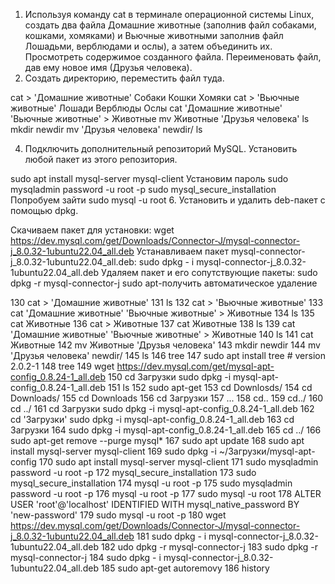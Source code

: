 1. Используя команду cat в терминале операционной системы Linux, создать
два файла Домашние животные (заполнив файл собаками, кошками,
хомяками) и Вьючные животными заполнив файл Лошадьми, верблюдами и
ослы), а затем объединить их. Просмотреть содержимое созданного файла.
Переименовать файл, дав ему новое имя (Друзья человека).
2. Создать директорию, переместить файл туда.
   
 cat > 'Домашние животные'
Собаки
Кошки
Хомяки
cat > 'Вьючные животные'
Лошади
Верблюды
Ослы
cat 'Домашние животные' 'Вьючные животные' > Животные
mv Животные 'Друзья человека'
ls
mkdir newdir
mv 'Друзья человека' newdir/
ls

4. Подключить дополнительный репозиторий MySQL. Установить любой пакет
из этого репозитория.

sudo apt install mysql-server mysql-client
Установим пароль sudo mysqladmin password -u root -p
sudo mysql_secure_installation
Попробуем зайти sudo mysql -u root
6. Установить и удалить deb-пакет с помощью dpkg.
   
Скачиваем пакет для установки:
wget https://dev.mysql.com/get/Downloads/Connector-J/mysql-connector-j_8.0.32-1ubuntu22.04_all.deb
Устанавливаем пакет mysql-connector-j_8.0.32-1ubuntu22.04_all.deb:
sudo dpkg - i mysql-connector-j_8.0.32-1ubuntu22.04_all.deb
Удаляем пакет и его сопутствующие пакеты:
sudo dpkg -r mysql-connector-j
sudo apt-получить автоматическое удаление

  130  cat > 'Домашние животные'
  131  ls
  132  cat > 'Вьючные животные'
  133  cat 'Домашние животные' 'Вьючные животные' > Животные
  134  ls
  135  cat Животные
  136  cat > Животные
  137  cat Животные
  138  ls
  139  cat 'Домашние животные' 'Вьючные животные' > Животные
  140  ls
  141  cat Животные
  142  mv Животные 'Друзья человека'
  143  mkdir newdir
  144  mv 'Друзья человека' newdir/
  145  ls
  146  tree
  147  sudo apt  install tree  # version 2.0.2-1
  148  tree
  149  wget https://dev.mysql.com/get/mysql-apt-config_0.8.24-1_all.deb
  150  cd Загрузки sudo dpkg -i mysql-apt-config_0.8.24-1_all.deb
  151  ls
  152  sudo apt-get 
  153  cd Downlosds/
  154  cd Downloads/
  155  cd Downloads
  156  cd Загрузки
  157  ...
  158  cd..
  159  cd../
  160  cd ../
  161  cd Загрузки sudo dpkg -i mysql-apt-config_0.8.24-1_all.deb
  162  cd 'Загрузки' sudo dpkg -i mysql-apt-config_0.8.24-1_all.deb
  163  cd Загрузки
  164  sudo dpkg -i mysql-apt-config_0.8.24-1_all.deb
  165  cd ../
  166  sudo apt-get remove --purge mysql*
  167  sudo apt update
  168  sudo apt install mysql-server mysql-client
  169  sudo dpkg -i ~/Загрузки/mysql-apt-config
  170  sudo apt install mysql-server mysql-client
  171  sudo mysqladmin password -u root -p
  172  mysql_secure_installation
  173  sudo mysql_secure_installation
  174  mysql -u root -p
  175  sudo mysqladmin password -u root -p
  176  mysql -u root -p
  177  sudo mysql -u root
  178  ALTER USER 'root'@'localhost' IDENTIFIED WITH mysql_native_password BY 'new-password'
  179  sudo mysql -u root -p
  180  wget https://dev.mysql.com/get/Downloads/Connector-J/mysql-connector-j_8.0.32-1ubuntu22.04_all.deb
  181  sudo dpkg - i mysql-connector-j_8.0.32-1ubuntu22.04_all.deb
  182  udo dpkg -r mysql-connector-j
  183  sudo dpkg -r mysql-connector-j
  184  sudo dpkg - i mysql-connector-j_8.0.32-1ubuntu22.04_all.deb
  185  sudo apt-get autoremovу
  186  history



